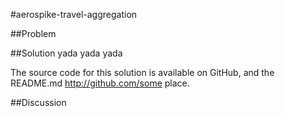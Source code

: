 #aerospike-travel-aggregation

##Problem

##Solution
yada yada yada

The source code for this solution is available on GitHub, and the README.md 
http://github.com/some place. 


##Discussion
